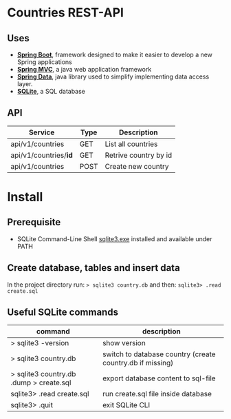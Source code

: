 # Countries REST-API

## Uses
- **[Spring Boot](https://expressjs.com/)**, framework designed to make it easier to develop a new Spring applications
- **[Spring MVC](https://docs.spring.io/spring/docs/current/spring-framework-reference/web.html)**, a java web application framework
- **[Spring Data](http://spring.io/projects/spring-data-jpa)**, java library used to simplify implementing data access layer.
- **[SQLite](https://www.sqlite.org/index.html)**, a SQL database

## API

|Service                             |Type  |Description                   |
|------------------------------------|------|-------------------------------
|api/v1/countries                    |GET   |List all countries            |
|api/v1/countries/**id**             |GET   |Retrive country by id         |
|api/v1/countries                    |POST  |Create new country            |

# Install

## Prerequisite
- SQLite Command-Line Shell [sqlite3.exe](https://www.sqlite.org/download.html) installed and available under PATH

## Create database, tables and insert data
In the project directory run:
`> sqlite3 country.db`
and then:
`sqlite3> .read create.sql`

## Useful SQLite commands

| command                                 | description                                               |
| --------------------------------------- | --------------------------------------------------------- |
| > sqlite3 -version                      | show version                                              |
| > sqlite3 country.db                    | switch to database country (create country.db if missing) |
| > sqlite3 country.db .dump > create.sql | export database content to sql-file                       |
| sqlite3> .read create.sql               | run create.sql file inside database                       |
| sqlite3> .quit                          | exit SQLite CLI                                           |